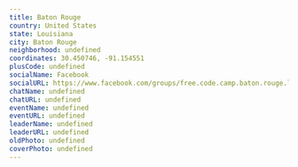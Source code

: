 ```yaml
---
title: Baton Rouge
country: United States
state: Louisiana
city: Baton Rouge
neighborhood: undefined
coordinates: 30.450746, -91.154551
plusCode: undefined
socialName: Facebook
socialURL: https://www.facebook.com/groups/free.code.camp.baton.rouge.louisiana
chatName: undefined
chatURL: undefined
eventName: undefined
eventURL: undefined
leaderName: undefined
leaderURL: undefined
oldPhoto: undefined
coverPhoto: undefined
---
```

